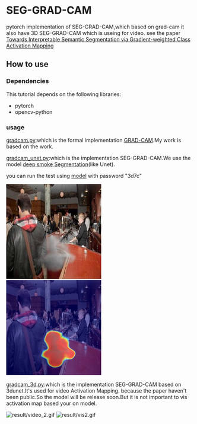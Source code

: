 # SEG-GRAD-CAM
pytorch implementation of SEG-GRAD-CAM,which based on grad-cam it also have 3D SEG-GRAD-CAM which is useing for video.
see the paper [Towards Interpretable Semantic Segmentation via Gradient-weighted Class Activation Mapping](https://arxiv.org/abs/2002.11434)
## How to use

### Dependencies
This tutorial depends on the following libraries:

* pytorch
* opencv-python

### usage
[gradcam.py](gradcam.py):which is the formal implementation [GRAD-CAM](https://github.com/jacobgil/pytorch-grad-cam).My work is based on the work.

[gradcam_unet.py](gradcam_unet.py):which is the implementation SEG-GRAD-CAM.We use the model [deep smoke Segmentation](https://arxiv.org/abs/1809.00774)(like Unet).

you can run the test using [model](https://pan.baidu.com/s/16IolEoXFZChlTKNo2t5jnA) with password "3d7c"

![result/pic_1.jpg](result/pic_1.jpg)
![result/cam_1.jpg](result/cam_1.jpg)

[gradcam_3d.py](gradcam_3d.py):which is the implementation SEG-GRAD-CAM based on 3dunet.It's used for video Activation Mapping.
because the paper haven't been public.So the model will be release soon.But it is not important to vis activation map based your on model.

![result/video_2.gif](result/video_2.gif)
![result/vis2.gif](result/vis2.gif)


